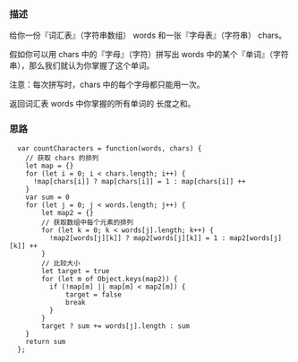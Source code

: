 ### 描述

给你一份『词汇表』（字符串数组） words 和一张『字母表』（字符串） chars。

假如你可以用 chars 中的『字母』（字符）拼写出 words 中的某个『单词』（字符串），那么我们就认为你掌握了这个单词。

注意：每次拼写时，chars 中的每个字母都只能用一次。

返回词汇表 words 中你掌握的所有单词的 长度之和。


### 思路

```
  var countCharacters = function(words, chars) {
    // 获取 chars 的排列
    let map = {}
    for (let i = 0; i < chars.length; i++) {
      !map[chars[i]] ? map[chars[i]] = 1 : map[chars[i]] ++
    }
    var sum = 0
    for (let j = 0; j < words.length; j++) {
        let map2 = {}
        // 获取数组中每个元素的排列
        for (let k = 0; k < words[j].length; k++) {
          !map2[words[j][k]] ? map2[words[j][k]] = 1 : map2[words[j][k]] ++
        }
        // 比较大小
        let target = true
        for (let m of Object.keys(map2)) {
          if (!map[m] || map[m] < map2[m]) {
              target = false
              break
          }
        }
        target ? sum += words[j].length : sum
    }
    return sum
  };
```

